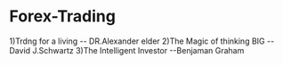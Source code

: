 # Forex-Trading


1)Trdng for a living -- DR.Alexander elder
2)The Magic of thinking BIG 
-- David J.Schwartz 
3)The Intelligent Investor
--Benjaman Graham
